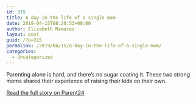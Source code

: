 ```yaml
---
id: 315
title: A day in the life of a single mom
date: 2019-04-15T08:20:53+00:00
author: Elizabeth Mamacos
layout: post
guid: /?p=315
permalink: /2019/04/15/a-day-in-the-life-of-a-single-mom/
categories:
  - Uncategorized
---
```

Parenting alone is hard, and there’s no sugar coating it. These two strong moms shared their experience of raising their kids on their own. 

[Read the full story on Parent24](https://www.parent24.com/Family/Parenting/a-day-in-the-life-of-a-single-mom-20190410)